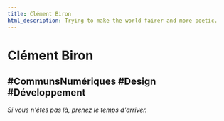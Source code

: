 ```yaml
---
title: Clément Biron
html_description: Trying to make the world fairer and more poetic.
---
```


# Clément Biron

## #CommunsNumériques  #Design #Développement

_Si vous n'êtes pas là, prenez le temps d'arriver._

